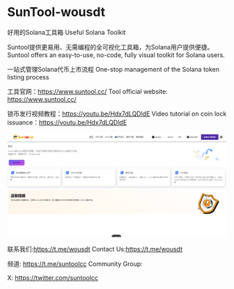 # SunTool-wousdt

好用的Solana工具箱
Useful Solana Toolkit

Suntool提供更易用、无需编程的全可视化工具箱，为Solana用户提供便捷。
Suntool offers an easy-to-use, no-code, fully visual toolkit for Solana users.

一站式管理Solana代币上市流程
One-stop management of the Solana token listing process

工具官网：https://www.suntool.cc/
Tool official website: https://www.suntool.cc/

锁币发行视频教程：https://youtu.be/Hdx7dLQDldE
Video tutorial on coin lock issuance：https://youtu.be/Hdx7dLQDldE


![image](/image/home.jpg)

联系我们:https://t.me/wousdt
Contact Us:https://t.me/wousdt

频道: https://t.me/suntoolcc
Community Group:

X: https://twitter.com/suntoolcc
